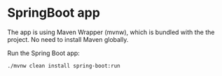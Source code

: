 # SpringBoot app

The app is using Maven Wrapper (mvnw), which is bundled with the the project. No need to install Maven globally. 

Run the Spring Boot app: 
```
./mvnw clean install spring-boot:run
```
